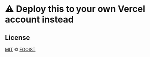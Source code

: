 # ⚠ Deploy this to your own Vercel account instead

## License

[MIT](https://egoist.mit-license.org/) © [EGOIST](https://github.com/egoist)
